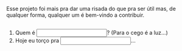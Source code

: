 Esse projeto foi mais pra dar uma risada do que pra ser útil mas, de qualquer forma, qualquer um é bem-vindo a contribuir.
##
1. Quem é <input>? (Para o cego é a luz...)
2. Hoje eu torço pra <input>...

##


